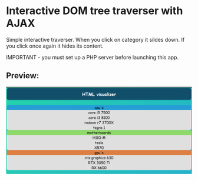 # Interactive DOM tree traverser with AJAX
Simple interactive traverser. When you click on category it sildes down. If you click once again it hides its content. 

IMPORTANT - you must set up a PHP server before launching this app.
## Preview:
![preview](preview.png?raw=true)
